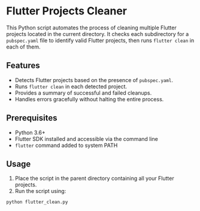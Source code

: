 # Flutter Projects Cleaner

This Python script automates the process of cleaning multiple Flutter projects located in the current directory. It checks each subdirectory for a `pubspec.yaml` file to identify valid Flutter projects, then runs `flutter clean` in each of them.

## Features

- Detects Flutter projects based on the presence of `pubspec.yaml`.
- Runs `flutter clean` in each detected project.
- Provides a summary of successful and failed cleanups.
- Handles errors gracefully without halting the entire process.

## Prerequisites

- Python 3.6+
- Flutter SDK installed and accessible via the command line
- `flutter` command added to system PATH

## Usage

1. Place the script in the parent directory containing all your Flutter projects.
2. Run the script using:

```bash
python flutter_clean.py
